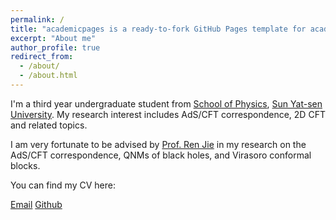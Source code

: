 ```yaml
---
permalink: /
title: "academicpages is a ready-to-fork GitHub Pages template for academic personal websites"
excerpt: "About me"
author_profile: true
redirect_from: 
  - /about/
  - /about.html
---
```


I'm a third year undergraduate student from [School of Physics](https://spe.sysu.edu.cn/), [Sun Yat-sen University](https://www.sysu.edu.cn/sysuen/). My research interest includes AdS/CFT correspondence, 2D CFT and related topics.

I am very fortunate to be advised by [Prof. Ren Jie](https://spe.sysu.edu.cn/node/2562) in my research on the AdS/CFT correspondence, QNMs of black holes, and Virasoro conformal blocks.

You can find my CV here:

[Email](mailto:yuzh53@mail2.sysu.edu.cn)
[Github](https://github.com/Zhephysics)

